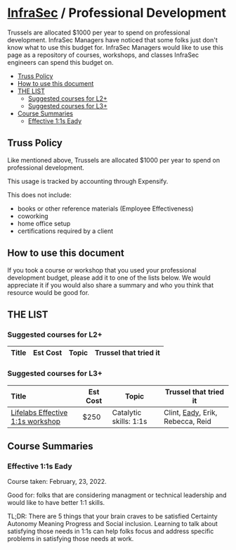 # [InfraSec](README.md) / Professional Development

Trussels are allocated $1000 per year to spend on professional development.
InfraSec Managers have noticed that some folks just don't know what to use this budget for.
InfraSec Managers would like to use this page as a repository of courses, workshops, and classes InfraSec engineers can spend this budget on.

<!-- mdformat-toc start --slug=github --no-anchors --maxlevel=6 --minlevel=2 -->

- [Truss Policy](#truss-policy)
- [How to use this document](#how-to-use-this-document)
- [THE LIST](#the-list)
  - [Suggested courses for L2+](#suggested-courses-for-l2)
  - [Suggested courses for L3+](#suggested-courses-for-l3)
- [Course Summaries](#course-summaries)
  - [Effective 1:1s Eady](#effective-11s-eady)

<!-- mdformat-toc end -->

## Truss Policy

Like mentioned above, Trussels are allocated $1000 per year to spend on professional development.

This usage is tracked by accounting through Expensify.

This does not include:

- books or other reference materials (Employee Effectiveness)
- coworking
- home office setup
- certifications required by a client

## How to use this document

If you took a course or workshop that you used your professional development budget, please add it to one of the lists below.
We would appreciate it if you would also share a summary and who you think that resource would be good for.

## THE LIST

### Suggested courses for L2+

| Title | Est Cost | Topic | Trussel that tried it |
| :---- | -------- | ----- | --------------------- |

### Suggested courses for L3+

| Title                                                                         | Est Cost | Topic                  | Trussel that tried it                                   |
| :---------------------------------------------------------------------------- | -------- | ---------------------- | ------------------------------------------------------- |
| [Lifelabs Effective 1:1s workshop](https://lifelabslearning.com/individuals/) | $250     | Catalytic skills: 1:1s | Clint, [Eady](#effective-11s-eady), Erik, Rebecca, Reid |

## Course Summaries

### Effective 1:1s Eady

Course taken: February, 23, 2022.

Good for: folks that are considering managment or technical leadership and would like to have better 1:1 skills.

TL;DR: There are 5 things that your brain craves to be satisfied Certainty Autonomy Meaning Progress and Social inclusion.
Learning to talk about satisfying those needs in 1:1s can help folks focus and address specific problems in satisfying those needs at work.
